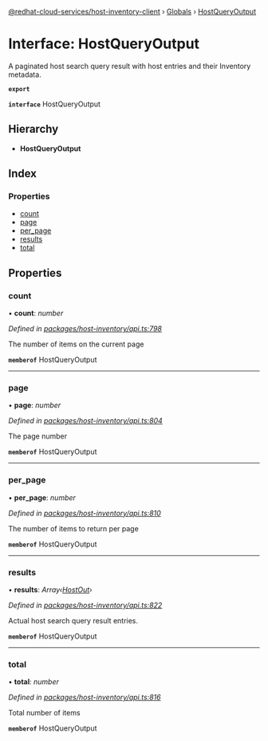 [@redhat-cloud-services/host-inventory-client](../README.md) › [Globals](../globals.md) › [HostQueryOutput](hostqueryoutput.md)

# Interface: HostQueryOutput

A paginated host search query result with host entries and their Inventory metadata.

**`export`** 

**`interface`** HostQueryOutput

## Hierarchy

* **HostQueryOutput**

## Index

### Properties

* [count](hostqueryoutput.md#count)
* [page](hostqueryoutput.md#page)
* [per_page](hostqueryoutput.md#per_page)
* [results](hostqueryoutput.md#results)
* [total](hostqueryoutput.md#total)

## Properties

###  count

• **count**: *number*

*Defined in [packages/host-inventory/api.ts:798](https://github.com/RedHatInsights/javascript-clients/blob/master/packages/host-inventory/api.ts#L798)*

The number of items on the current page

**`memberof`** HostQueryOutput

___

###  page

• **page**: *number*

*Defined in [packages/host-inventory/api.ts:804](https://github.com/RedHatInsights/javascript-clients/blob/master/packages/host-inventory/api.ts#L804)*

The page number

**`memberof`** HostQueryOutput

___

###  per_page

• **per_page**: *number*

*Defined in [packages/host-inventory/api.ts:810](https://github.com/RedHatInsights/javascript-clients/blob/master/packages/host-inventory/api.ts#L810)*

The number of items to return per page

**`memberof`** HostQueryOutput

___

###  results

• **results**: *Array‹[HostOut](hostout.md)›*

*Defined in [packages/host-inventory/api.ts:822](https://github.com/RedHatInsights/javascript-clients/blob/master/packages/host-inventory/api.ts#L822)*

Actual host search query result entries.

**`memberof`** HostQueryOutput

___

###  total

• **total**: *number*

*Defined in [packages/host-inventory/api.ts:816](https://github.com/RedHatInsights/javascript-clients/blob/master/packages/host-inventory/api.ts#L816)*

Total number of items

**`memberof`** HostQueryOutput
